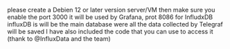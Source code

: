 please create a Debien 12 or later version server/VM
then make sure you enable the port 3000 it will be used by Grafana, prot 8086 for InfludxDB
influxDB is will be the main database were all the data collected by Telegraf will be saved
I have also included the code that you can use to access it (thank to @InfluxData and the team)

